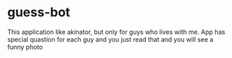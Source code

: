 # guess-bot
Тhis application like akinator, but
only for guys who lives with me.
App has special quastion for each guy
and you just read that and you will
see a funny photo
